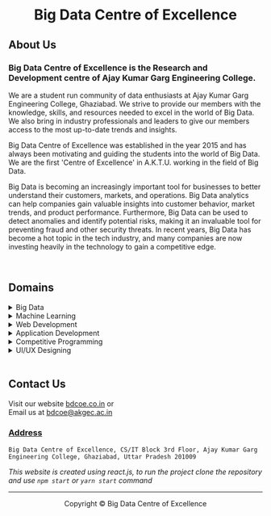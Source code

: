 <h1 style="text-align: center">Big Data Centre of Excellence</h1>

## About Us

### Big Data Centre of Excellence is the Research and Development centre of Ajay Kumar Garg Engineering College.

We are a student run community of data enthusiasts at Ajay Kumar Garg Engineering College, Ghaziabad. We strive to provide our members with the knowledge, skills, and resources needed to excel in the world of Big Data. We also bring in industry professionals and leaders to give our members access to the most up-to-date trends and insights.

Big Data Centre of Excellence was established in the year 2015 and has always been motivating and guiding the students into the world of Big Data. We are the first 'Centre of Excellence' in A.K.T.U. working in the field of Big Data.

Big Data is becoming an increasingly important tool for businesses to better understand their customers, markets, and operations. Big Data analytics can help companies gain valuable insights into customer behavior, market trends, and product performance. Furthermore, Big Data can be used to detect anomalies and identify potential risks, making it an invaluable tool for preventing fraud and other security threats. In recent years, Big Data has become a hot topic in the tech industry, and many companies are now investing heavily in the technology to gain a competitive edge.

<br>

## Domains

<details>
    <summary>Big Data</summary>
    <p>Big data is a term used to describe large and complex datasets that cannot be handled by traditional data processing applications. It is the collection of massive amounts of structured and unstructured data from different sources that can be used to identify patterns, trends and correlations to help companies make better decisions and gain a competitive advantage.</p>
</details>

<details>
    <summary>Machine Learning</summary>
    <p>Machine learning is the process of using algorithms to enable systems to learn and improve from experience without being explicitly programmed. It is a subset of artificial intelligence that focuses on computer algorithms to learn from data, identify patterns, and make decisions. It is a powerful tool for businesses as it can help to make accurate predictions and increase efficiency by automating multiple tasks.</p>
</details>

<details>
    <summary>Web Development</summary>
    <p>Web development is the process of building, creating, and maintaining websites. It involves web design, web content development, client & server-side scripting, and network security configuration including use of multiple technologies. Web Development is an ever-evolving and an important skill that can lead to a successful career in the tech industry.</p>
</details>

<details>
    <summary>Application Development</summary>
    <p>App development is an emerging field due to the ever increasing popularity of mobile devices and the demand for more powerful and feature rich applications. It requires a deep understanding of the mobile platform, user interface design, and the capabilities of the device. App development is a rewarding and challenging career, and those with the right skillset have the potential to create highly successful and popular apps.</p>
</details>

<details>
    <summary>Competitive Programming</summary>
    <p>Competitive programming is a mind sport where participants attempt to write programs to solve a given problem faster and more accurately than others. Competitive programming is a great way to hone programming and problem solving skills, as well as to learn about algorithms and data structures. Additionally, it is a great way to practice coding and develop logical thinking skills.</p>
</details>

<details>
    <summary>UI/UX Designing</summary>
    <p>UI/UX design involves understanding the needs and goals of users and then designing visually pleasing and functional interfaces. UI/UX design is an important part of software development, as it allows for user feedback and testing that can be used to refine the design. It is a highly iterative process that focuses on creating an engaging and intuitive experience for users.</p>
</details>

<br>

## Contact Us

Visit our website [bdcoe.co.in](https://bdcoe.co.in/) or  
Email us at [bdcoe@akgec.ac.in](mailto://bdcoe@akgec.ac.in)

### [Address](https://goo.gl/maps/qPDkRFjSajMzGLmW7)
```
Big Data Centre of Excellence, CS/IT Block 3rd Floor, Ajay Kumar Garg Engineering College, Ghaziabad, Uttar Pradesh 201009
```

_This website is created using react.js, to run the project clone the repository and use `npm start` or `yarn start` command_

---
<p style="text-align: center">Copyright &copy; Big Data Centre of Excellence</p>